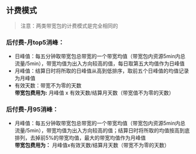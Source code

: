 ## 计费模式
>注意：两类带宽包的计费模式是完全相同的

### 后付费-月top5消峰：

- 日峰值：每五分钟取带宽包总带宽的一个带宽均值（带宽包内资源5min内总流量/5min），带宽均值为出入方向较高的值，每日取第五大均值作为日峰值
- 月峰值：结算日时将所取的日峰值从高到低排序，取前五个日峰值的均值记录为月峰值
- 有效天数：带宽不为零的天数<br>**带宽包费用为:** 月峰值 x 有效天数/结算月天数（带宽值不为零的天数）</br>


### 后付费-月95消峰：
- 月峰值：每五分钟取带宽包总带宽的一个带宽均值（带宽包内资源5min内总流量/5min），带宽均值为出入方向较高的值；结算日时将所取的均值按高到底排列，去掉前5%的带宽均值，最大的带宽均值作为月峰值
<br>**带宽包费用为：** 月峰值x有效天数/结算月天数（带宽不为零的天数）</br>
